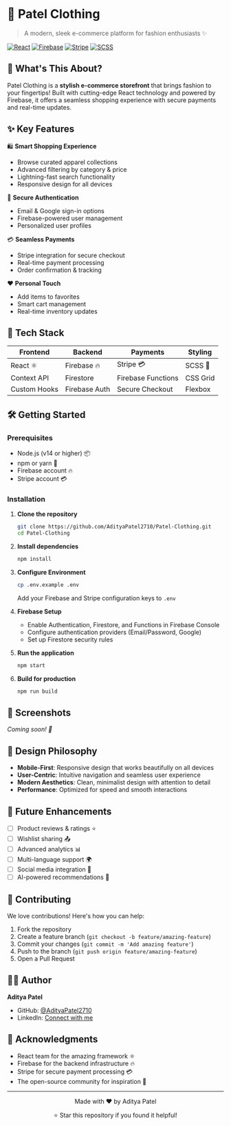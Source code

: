 # 👕 Patel Clothing

> A modern, sleek e-commerce platform for fashion enthusiasts ✨

[![React](https://img.shields.io/badge/React-61DAFB?style=for-the-badge&logo=react&logoColor=black)](https://reactjs.org/)
[![Firebase](https://img.shields.io/badge/Firebase-FFCA28?style=for-the-badge&logo=firebase&logoColor=black)](https://firebase.google.com/)
[![Stripe](https://img.shields.io/badge/Stripe-008CDD?style=for-the-badge&logo=stripe&logoColor=white)](https://stripe.com/)
[![SCSS](https://img.shields.io/badge/SCSS-CC6699?style=for-the-badge&logo=sass&logoColor=white)](https://sass-lang.com/)

## 🎯 What's This About?

Patel Clothing is a **stylish e-commerce storefront** that brings fashion to your fingertips! Built with cutting-edge React technology and powered by Firebase, it offers a seamless shopping experience with secure payments and real-time updates.

## ✨ Key Features

🛍️ **Smart Shopping Experience**
- Browse curated apparel collections
- Advanced filtering by category & price
- Lightning-fast search functionality
- Responsive design for all devices

🔐 **Secure Authentication**
- Email & Google sign-in options
- Firebase-powered user management
- Personalized user profiles

💳 **Seamless Payments**
- Stripe integration for secure checkout
- Real-time payment processing
- Order confirmation & tracking

❤️ **Personal Touch**
- Add items to favorites
- Smart cart management
- Real-time inventory updates

## 🚀 Tech Stack

| Frontend | Backend | Payments | Styling |
|----------|---------|----------|---------|
| React ⚛️ | Firebase 🔥 | Stripe 💳 | SCSS 🎨 |
| Context API | Firestore | Firebase Functions | CSS Grid |
| Custom Hooks | Firebase Auth | Secure Checkout | Flexbox |

## 🛠️ Getting Started

### Prerequisites
- Node.js (v14 or higher) 📦
- npm or yarn 📜
- Firebase account 🔥
- Stripe account 💳

### Installation

1. **Clone the repository**
   ```bash
   git clone https://github.com/AdityaPatel2710/Patel-Clothing.git
   cd Patel-Clothing
   ```

2. **Install dependencies**
   ```bash
   npm install
   ```

3. **Configure Environment**
   ```bash
   cp .env.example .env
   ```
   Add your Firebase and Stripe configuration keys to `.env`

4. **Firebase Setup**
   - Enable Authentication, Firestore, and Functions in Firebase Console
   - Configure authentication providers (Email/Password, Google)
   - Set up Firestore security rules

5. **Run the application**
   ```bash
   npm start
   ```

6. **Build for production**
   ```bash
   npm run build
   ```

## 📱 Screenshots

*Coming soon! 📸*

## 🎨 Design Philosophy

- **Mobile-First**: Responsive design that works beautifully on all devices
- **User-Centric**: Intuitive navigation and seamless user experience
- **Modern Aesthetics**: Clean, minimalist design with attention to detail
- **Performance**: Optimized for speed and smooth interactions


## 🌟 Future Enhancements

- [ ] Product reviews & ratings ⭐
- [ ] Wishlist sharing 📤
- [ ] Advanced analytics 📊
- [ ] Multi-language support 🌍
- [ ] Social media integration 📱
- [ ] AI-powered recommendations 🤖

## 🤝 Contributing

We love contributions! Here's how you can help:

1. Fork the repository
2. Create a feature branch (`git checkout -b feature/amazing-feature`)
3. Commit your changes (`git commit -m 'Add amazing feature'`)
4. Push to the branch (`git push origin feature/amazing-feature`)
5. Open a Pull Request

## 👨‍💻 Author

**Aditya Patel**
- GitHub: [@AdityaPatel2710](https://github.com/AdityaPatel2710)
- LinkedIn: [Connect with me](https://www.linkedin.com/in/aditya-patel-43554b248/)

## 🙏 Acknowledgments

- React team for the amazing framework ⚛️
- Firebase for the backend infrastructure 🔥
- Stripe for secure payment processing 💳
- The open-source community for inspiration 🌟

---

<div align="center">
  <p>Made with ❤️ by Aditya Patel</p>
  <p>⭐ Star this repository if you found it helpful!</p>
</div>